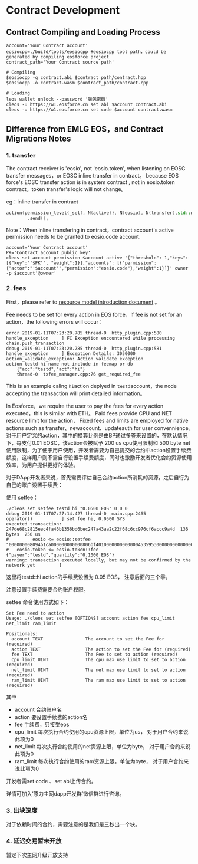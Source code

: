 # Contract Development

## Contract Compiling and Loading Process

```shell
account='Your Contract account'
eosiocpp=./build/tools/eosiocpp #eosiocpp tool path，could be generated by compiling eosforce project
contract_path='Your Contract source path'

# Compiling
$eosiocpp -g contract.abi $contract_path/contract.hpp
$eosiocpp -o contract.wasm $contract_path/contract.cpp

# Loading
leos wallet unlock --password '钱包密码'
cleos -u https://w1.eosforce.cn set abi $account contract.abi
cleos -u https://w1.eosforce.cn set code $account contract.wasm
```

## Difference from EMLG EOS，and Contract Migrations Notes

### 1. transfer

The contract receiver is 'eosio', not 'eosio.token', when listening on EOSC transfer messages，or EOSC inline transfer in contract。 
because EOS force's EOSC transfer action is in system contract , not in eosio.token contract。token transfer's logic will not change。

eg：inline transfer in contract

```c++
action(permission_level{_self, N(active)}, N(eosio), N(transfer),std::make_tuple(_self, to, quantity, std::string("")))
        .send();
```

Note：When inline transfering in contract，contract account's active permission needs to be granted to eosio.code account.

```shell
account='Your Contract account'
PK='Contract account public key'
cleos set account permission $account active '{"threshold": 1,"keys": [{"key":"'$PK'", "weight":1}],"accounts": [{"permission":{"actor":"'$account'","permission":"eosio.code"},"weight":1}]}' owner -p $account'@owner'
```

### 2. fees

First，please refer to [resource model introduction document](https://eosforce.github.io/Documentation/#/zh-cn/res_limit) 。

Fee needs to be set for every action in EOS force，if fee is not set for an action，the following errors will occur：

```shell
error 2019-01-11T07:23:20.785 thread-0  http_plugin.cpp:580           handle_exception     ] FC Exception encountered while processing chain.push_transaction
debug 2019-01-11T07:23:20.785 thread-0  http_plugin.cpp:581           handle_exception     ] Exception Details: 3050000 action_validate_exception: Action validate exception
action testd hi name not include in feemap or db
    {"acc":"testd","act":"hi"}
    thread-0  txfee_manager.cpp:76 get_required_fee

```

This is an example callng `hi`action deplyed in `testd`account，the node accepting the transaction will print detailed information。

In Eosforce，we require the user to pay the fees for every action executed，this is similar with ETH。 Paid fees provide CPU and NET resource limit for the action， Fixed fees and limits are employed for native actions such as transfer、newaccount、updateauth for user convennience, 对于用户定义的action，其中的换算比例是由BP通过多签来设置的，在默认情况下，每支付0.01 EOSC，该action会被赋予 200 us cpu使用限制和 500 byte net使用限制，为了便于用户使用，开发者需要为自己提交的合约中action设置手续费额度，这样用户则不需自行设置手续费额度，同时也激励开发者优化合约资源使用效率，为用户提供更好的体验。

对于DApp开发者来说，首先需要评估自己合约action所消耗的资源，之后自行为自己的账户设置手续费：

使用 setfee：

```shell
./cleos set setfee testd hi "0.0500 EOS" 0 0 0
debug 2019-01-11T07:27:14.427 thread-0  main.cpp:2465                 operator()           ] set fee hi, 0.0500 SYS
executed transaction: 247de68c2815eec4fa46b1356bd6bec247a43aa2c22f68c6cc976cf6accc9a4d  136 bytes  250 us
#         eosio <= eosio::setfee                "000000008094b1ca000000000000806bf4010000000000000453595300000000000000000000000000000000"
#   eosio.token <= eosio.token::fee             {"payer":"testd","quantity":"0.1000 EOS"}
warning: transaction executed locally, but may not be confirmed by the network yet         ] 
```

这里将testd::hi action的手续费设置为 0.05 EOS， 注意后面的三个零。

注意设置手续费需要合约账户权限。

setfee 命令使用方式如下：

```
Set Fee need to action
Usage: ./cleos set setfee [OPTIONS] account action fee cpu_limit net_limit ram_limit

Positionals:
  account TEXT                The account to set the Fee for (required)
  action TEXT                 The action to set the Fee for (required)
  fee TEXT                    The Fee to set to action (required)
  cpu_limit UINT              The cpu max use limit to set to action (required)
  net_limit UINT              The net max use limit to set to action (required)
  ram_limit UINT              The ram max use limit to set to action (required)
```

其中

- account 合约账户名
- action 要设置手续费的action名
- fee 手续费，只接受eos
- cpu_limit 每次执行合约使用的cpu资源上限，单位为us， 对于用户合约来说此项为0
- net_limit 每次执行合约使用的net资源上限，单位为byte， 对于用户合约来说此项为0
- ram_limit 每次执行合约使用的ram资源上限，单位为byte， 对于用户合约来说此项为0

开发者需set code 、set abi上传合约。

详情可加入‘原力主网dapp开发群’微信群进行咨询。

### 3. 出块速度

对于依赖时间的合约，需要注意的是我们是三秒出一个块。

### 4. 延迟交易暂未开放

暂定下次主网升级开放支持
